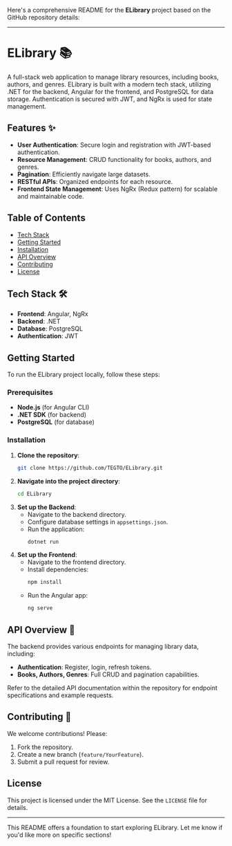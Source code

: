 Here's a comprehensive README for the **ELibrary** project based on the GitHub repository details:

---

# ELibrary 📚

A full-stack web application to manage library resources, including books, authors, and genres. ELibrary is built with a modern tech stack, utilizing .NET for the backend, Angular for the frontend, and PostgreSQL for data storage. Authentication is secured with JWT, and NgRx is used for state management.

## Features ✨

- **User Authentication**: Secure login and registration with JWT-based authentication.
- **Resource Management**: CRUD functionality for books, authors, and genres.
- **Pagination**: Efficiently navigate large datasets.
- **RESTful APIs**: Organized endpoints for each resource.
- **Frontend State Management**: Uses NgRx (Redux pattern) for scalable and maintainable code.

## Table of Contents

- [Tech Stack](#tech-stack)
- [Getting Started](#getting-started)
- [Installation](#installation)
- [API Overview](#api-overview)
- [Contributing](#contributing)
- [License](#license)

## Tech Stack 🛠️

- **Frontend**: Angular, NgRx
- **Backend**: .NET
- **Database**: PostgreSQL
- **Authentication**: JWT

## Getting Started

To run the ELibrary project locally, follow these steps:

### Prerequisites

- **Node.js** (for Angular CLI)
- **.NET SDK** (for backend)
- **PostgreSQL** (for database)

### Installation

1. **Clone the repository**:
    ```bash
    git clone https://github.com/TEGTO/ELibrary.git
    ```
2. **Navigate into the project directory**:
    ```bash
    cd ELibrary
    ```
3. **Set up the Backend**:
    - Navigate to the backend directory.
    - Configure database settings in `appsettings.json`.
    - Run the application:
        ```bash
        dotnet run
        ```
4. **Set up the Frontend**:
    - Navigate to the frontend directory.
    - Install dependencies:
        ```bash
        npm install
        ```
    - Run the Angular app:
        ```bash
        ng serve
        ```

## API Overview 📖

The backend provides various endpoints for managing library data, including:

- **Authentication**: Register, login, refresh tokens.
- **Books, Authors, Genres**: Full CRUD and pagination capabilities.
  
Refer to the detailed API documentation within the repository for endpoint specifications and example requests.

## Contributing 🤝

We welcome contributions! Please:

1. Fork the repository.
2. Create a new branch (`feature/YourFeature`).
3. Submit a pull request for review.

## License

This project is licensed under the MIT License. See the `LICENSE` file for details.

---

This README offers a foundation to start exploring ELibrary. Let me know if you'd like more on specific sections!
